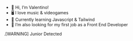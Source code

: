 - 👋 Hi, I’m Valentino!
- 🖥 I love music & videogames
- 📔 Currently learning Javascript & Tailwind
- 🦺 I’m also looking for my first job as a Front End Developer

<!---
ValenGu1t0/ValenGu1t0 is a ✨ special ✨ repository because its `README.md` (this file) appears on your GitHub profile.
You can click the Preview link to take a look at your changes.
--->

.[WARNING]
Junior Detected
